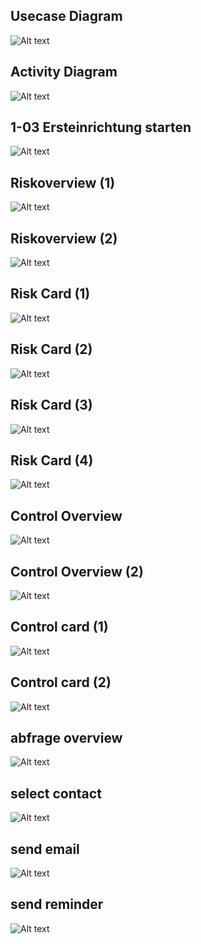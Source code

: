 <br><br>
## Usecase Diagram
![Alt text](usecase.jpg?raw=true "Title")
<br>
## Activity Diagram
![Alt text](activity.jpg?raw=true "Title")
<br>
## 1-03 Ersteinrichtung starten
![Alt text](1-03-save.JPG?raw=true "Title")
<br>
## Riskoverview (1) 
![Alt text](riskoverview.JPG?raw=true "Title")
<br>
## Riskoverview (2) 
![Alt text](riskoverview2.JPG?raw=true "Title")
<br>
## Risk Card (1) 
![Alt text](riskcard1.JPG?raw=true "Title")
<br>
## Risk Card (2) 
![Alt text](riskcard2.JPG?raw=true "Title")
<br>
## Risk Card (3) 
![Alt text](riskcard3.JPG?raw=true "Title")
<br>
## Risk Card (4) 
![Alt text](riskcard4.JPG?raw=true "Title")
<br>
## Control Overview  
![Alt text](controloverview.JPG?raw=true "Title")
<br>
## Control Overview (2) 
![Alt text](controloverview2.JPG?raw=true "Title")
<br>
## Control card (1) 
![Alt text](controlcard1.JPG?raw=true "Title")
<br>
## Control card (2) 
![Alt text](controlcard2.JPG?raw=true "Title")
<br>
## abfrage overview 
![Alt text](abfrageoverview.JPG?raw=true "Title")
<br>
## select contact
![Alt text](selectcontact.JPG?raw=true "Title")
<br>
##  send email
![Alt text](sendemail.JPG?raw=true "Title")
<br>
## send reminder
![Alt text](sendreminder.JPG?raw=true "Title")
<br>